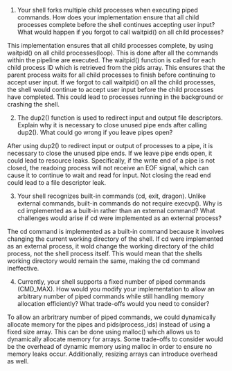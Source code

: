 1. Your shell forks multiple child processes when executing piped commands. How does your implementation ensure that all child processes complete before the shell continues accepting user input? What would happen if you forgot to call waitpid() on all child processes?

This implementation ensures that all child processes complete, by using waitpid() on all child processes(loop). This is done after all the commands within the pipeline are executed. The waitpid() function is called for each child process ID which is retrieved from the pids array. This ensures that the parent process waits for all child processes to finish before continuing to accept user input. If we forgot to call waitpid() on all the child processes, the shell would continue to accept user input before the child processes have completed. This could lead to processes running in the background or crashing the shell.

2. The dup2() function is used to redirect input and output file descriptors. Explain why it is necessary to close unused pipe ends after calling dup2(). What could go wrong if you leave pipes open?

After using dup2() to redirect input or output of processes to a pipe, it is necessary to close the unused pipe ends. If we leave pipe ends open, it could lead to resource leaks. Specifically, if the write end of a pipe is not closed, the readoing process will not receive an EOF signal, which can cause it to continue to wait and read for input. Not closing the read end could lead to a file descriptor leak.

3. Your shell recognizes built-in commands (cd, exit, dragon). Unlike external commands, built-in commands do not require execvp(). Why is cd implemented as a built-in rather than an external command? What challenges would arise if cd were implemented as an external process?

The cd command is implemented as a built-in command because it involves changing the current working directory of the shell. If cd were implemented as an external process, it wold change the working directory of the child process, not the shell process itself. This would mean that the shells working directory would remain the same, making the cd command ineffective.

4. Currently, your shell supports a fixed number of piped commands (CMD_MAX). How would you modify your implementation to allow an arbitrary number of piped commands while still handling memory allocation efficiently? What trade-offs would you need to consider?

To allow an arbritrary number of piped commands, we could dynamically allocate memory for the pipes and pids(process_ids) instead of using a fixed size array. This can be done using malloc() which allows us to dynamically allocate memory for arrays. Some trade-offs to consider would be the overhead of dynamic memory using malloc in order to ensure no memory leaks occur. Additionally, resizing arrays can introduce overhead as well.
